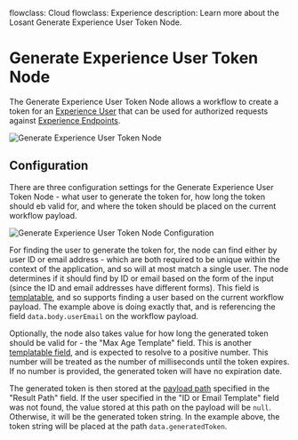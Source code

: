 flowclass: Cloud
flowclass: Experience
description: Learn more about the Losant Generate Experience User Token Node.

# Generate Experience User Token Node

The Generate Experience User Token Node allows a workflow to create a token for an [Experience User](/experiences/users/) that can be used for authorized requests against [Experience Endpoints](/experiences/endpoints/).

![Generate Experience User Token Node](/images/workflows/experience/generate-token-node.png "Generate Experience User Token Node")

## Configuration

There are three configuration settings for the Generate Experience User Token Node - what user to generate the token for, how long the token should eb valid for, and where the token should be placed on the current workflow payload.

![Generate Experience User Token Node Configuration](/images/workflows/experience/generate-token-node-config.png "Generate Experience User Token Node Configuration")

For finding the user to generate the token for, the node can find either by user ID or email address - which are both required to be unique within the context of the application, and so will at most match a single user. The node determines if it should find by ID or email based on the form of the input (since the ID and email addresses have different forms). This field is [templatable](/workflows/accessing-payload-data/#string-templates), and so supports finding a user based on the current workflow payload. The example above is doing exactly that, and is referencing the field `data.body.userEmail` on the workflow payload.

Optionally, the node also takes value for how long the generated token should be valid for - the "Max Age Template" field. This is another [templatable field](/workflows/accessing-payload-data/#string-templates), and is expected to resolve to a positive number. This number will be treated as the number of milliseconds until the token expires. If no number is provided, the generated token will have no expiration date.

The generated token is then stored at the [payload path](/workflows/accessing-payload-data/#payload-paths) specified in the "Result Path" field. If the user specified in the "ID or Email Template" field was not found, the value stored at this path on the payload will be `null`. Otherwise, it will be the generated token string. In the example above, the token string will be placed at the path `data.generatedToken`.
